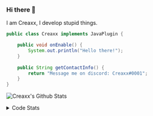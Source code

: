 ### Hi there 👋

I am Creaxx, I develop stupid things. 

```java
public class Creaxx implements JavaPlugin {

    public void onEnable() {
        System.out.println("Hello there!");
    }
    
    public String getContactInfo() {
        return "Message me on discord: Creaxx#0001";
    }
}
```

![Creaxx's Github Stats](https://github-readme-stats.vercel.app/api?username=CreaxxOG&show_icons=true&theme=dark&count_private=true)

<details>
  <summary>Code Stats</summary>

<!--START_SECTION:waka-->
![Lines of code](https://img.shields.io/badge/From%20Hello%20World%20I%27ve%20Written-68100%20lines%20of%20code-blue)

**🐱 My GitHub Data** 

> 🏆 130 Contributions in the Year 2021
 > 
> 📦 326.2 kB Used in GitHub's Storage 
 > 
> 🚫 Not Opted to Hire
 > 
> 📜 1 Public Repository 
 > 
> 🔑 4 Private Repositories  
 > 
**I'm a Night 🦉** 

```text
🌞 Morning    11 commits     ██░░░░░░░░░░░░░░░░░░░░░░░   9.02% 
🌆 Daytime    49 commits     ██████████░░░░░░░░░░░░░░░   40.16% 
🌃 Evening    56 commits     ███████████░░░░░░░░░░░░░░   45.9% 
🌙 Night      6 commits      █░░░░░░░░░░░░░░░░░░░░░░░░   4.92%

```
📅 **I'm Most Productive on Saturday** 

```text
Monday       14 commits     ██░░░░░░░░░░░░░░░░░░░░░░░   11.48% 
Tuesday      13 commits     ██░░░░░░░░░░░░░░░░░░░░░░░   10.66% 
Wednesday    19 commits     ████░░░░░░░░░░░░░░░░░░░░░   15.57% 
Thursday     22 commits     ████░░░░░░░░░░░░░░░░░░░░░   18.03% 
Friday       19 commits     ████░░░░░░░░░░░░░░░░░░░░░   15.57% 
Saturday     24 commits     █████░░░░░░░░░░░░░░░░░░░░   19.67% 
Sunday       11 commits     ██░░░░░░░░░░░░░░░░░░░░░░░   9.02%

```


📊 **This Week I Spent My Time On** 

```text
💬 Programming Languages: 
Java                     4 hrs 3 mins        ██████████████████████░░░   91.17% 
YAML                     20 mins             ██░░░░░░░░░░░░░░░░░░░░░░░   7.66% 
XML                      3 mins              ░░░░░░░░░░░░░░░░░░░░░░░░░   1.15% 
Other                    0 secs              ░░░░░░░░░░░░░░░░░░░░░░░░░   0.02%

🔥 Editors: 
IntelliJ                 4 hrs 27 mins       █████████████████████████   100.0%

```

**I Mostly Code in Java** 

```text
Java                     3 repos             ██████████████████░░░░░░░   75.0% 
EJS                      1 repo              ██████░░░░░░░░░░░░░░░░░░░   25.0%

```



 Last Updated on 03/10/2021
<!--END_SECTION:waka-->
</details>
